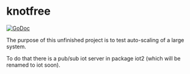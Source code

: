 # knotfree

[![GoDoc](https://godoc.org/github.com/awootton/knotfreeiot?status.svg)](https://godoc.org/github.com/awootton/knotfreeiot)
 
The purpose of this unfinished project is to test auto-scaling of a large system. 

To do that there is a pub/sub iot server in package iot2 (which will be renamed to iot soon).





